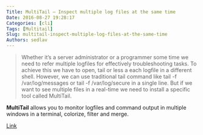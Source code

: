 ```yaml
---
Title: MultiTail – Inspect multiple log files at the same time
Date: 2016-08-27 19:28:17
Categories: [cli]
Tags: [Multitail]
Slug: multitail-inspect-multiple-log-files-at-the-same-time
Authors: sedlav
---
```


> Whether it’s a server administrator or a programmer some time we need to refer multiple logfiles for effectively troubleshooting tasks. To achieve this we have to open, tail or less a each logfile in a different shell. However, we can use traditional tail command like tail -f /var/log/messages or tail -f /var/log/secure in a single line. But if we want to see multiple files in a real-time we need to install a specific tool called MultiTail.

**MultiTail** allows you to monitor logfiles and command output in multiple windows in a terminal, colorize, filter and merge.

[Link](http://www.tecmint.com/view-multiple-files-in-linux/)
